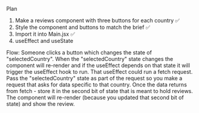 Plan

1. Make a reviews component with three buttons for each country ✅
2. Style the component and buttons to match the brief ✅
3. Import it into Main.jsx ✅
4. useEffect and useState 




Flow:
Someone clicks a button which changes the state of "selectedCountry".
When the "selectedCountry" state changes the component will re-render and if the  useEffect depends on that state it will trigger the useEffect hook to run.
That useEffect could run a fetch request.
Pass the "selectedCountry" state as part of the request so you make a request that asks for data specific to that country.
Once the data returns from fetch - store it in the second bit of state that is meant to hold reviews.
The component will re-render (because you updated that second bit of state) and show the review.